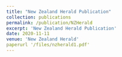 ```yaml
---
title: "New Zealand Herald Publication"
collection: publications
permalink: /publication/NZHerald
excerpt: 'New Zealand Herald Publication'
date: 2020-11-11
venue: 'New Zealand Herald'
paperurl '/files/nzherald1.pdf'
---
```

